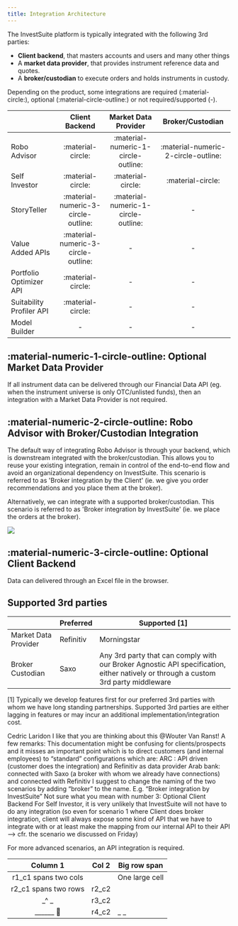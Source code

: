 ```yaml
---
title: Integration Architecture
---
```


The InvestSuite platform is typically integrated with the following 3rd parties:

- **Client backend**, that masters accounts and users and many other things
- A **market data provider**, that provides instrument reference data and quotes.
- A **broker/custodian** to execute orders and holds instruments in custody.

Depending on the product, some integrations are required (:material-circle:), optional (:material-circle-outline:) or not required/supported (-).

|   | Client Backend | Market Data Provider | Broker/Custodian |
|---|:---:|:---:|:---:|
| Robo Advisor  | :material-circle: | :material-numeric-1-circle-outline: | :material-numeric-2-circle-outline: |
| Self Investor | :material-circle: | :material-circle: | :material-circle: |
| StoryTeller   | :material-numeric-3-circle-outline: | :material-numeric-1-circle-outline: |  - |
| Value Added APIs   | :material-numeric-3-circle-outline: | - | - |
| Portfolio Optimizer API  | :material-circle: | - | - |
| Suitability Profiler API  | :material-circle: | - | - |
| Model Builder  | - | - | - |

<!-- We are also considering making Optimizer stateless. I think that is where you draw the line between requiring a backend or not, right?
the stateless/stateful distinction is good -- i agree with the interpretation that stateless == does not require a backend (even though the only way to access the API is through your backend) -->

## :material-numeric-1-circle-outline: Optional Market Data Provider

If all instrument data can be delivered through our Financial Data API (eg. when the instrument universe is only OTC/unlisted funds), then an integration with a Market Data Provider is not required.
## :material-numeric-2-circle-outline: Robo Advisor with Broker/Custodian Integration

The default way of integrating Robo Advisor is through your backend, which is downstream integrated with the broker/custodian. This allows you to reuse your existing integration, remain in control of the end-to-end flow and avoid an organizational dependency on InvestSuite. This scenario is referred to as 'Broker integration by the Client' (ie. we give you order recommendations and you place them at the broker).

Alternatively, we can integrate with a supported broker/custodian. This scenario is referred to as 'Broker integration by InvestSuite' (ie. we place the orders at the broker).

![](../img/robo_integration_options.jpg)

## :material-numeric-3-circle-outline: Optional Client Backend

Data can delivered through an Excel file in the browser.

## Supported 3rd parties

|   | Preferred | Supported [1] |
|---|---|---|
| Market Data Provider | Refinitiv | Morningstar |
| Broker Custodian | Saxo | Any 3rd party that can comply with our Broker Agnostic API specification, either natively or through a custom 3rd party middleware |

[1] Typically we develop features first for our preferred 3rd parties with whom we have long standing partnerships. Supported 3rd parties are either lagging in features or may incur an additional implementation/integration cost.





Cedric Laridon  I like that you are thinking about this @Wouter Van Ranst! A few remarks:
This documentation might be confusing for clients/prospects and it misses an important point which is to direct customers (and internal employees) to “standard” configurations which are:
ARC : API driven (customer does the integration) and Refinitiv as data provider
Arab bank: connected with Saxo (a broker with whom we already have connections) and connected with Refinitiv
I suggest to change the naming of the two scenarios by adding “broker” to the name. E.g. “Broker integration by InvestSuite”
Not sure what you mean with number 3: Optional Client Backend
For Self Investor, it is very unlikely that InvestSuite will not have to do any integration (so even for scenario 1 where Client does broker integration, client will always expose some kind of API that we have to integrate with or at least make the mapping from our internal API to their API --> cfr. the scenario we discussed on Friday)




For more advanced scenarios, an API integration is required.




| Column 1                | Col 2 | Big row span   |
|:-----------------------:|-------| -------------- |
| r1_c1 spans two cols           || One large cell |
| r2_c1 spans two rows    | r2_c2 |                |
|_^                      _| r3_c2 |                |
|    ______ &#20;         | r4_c2 |_              _|